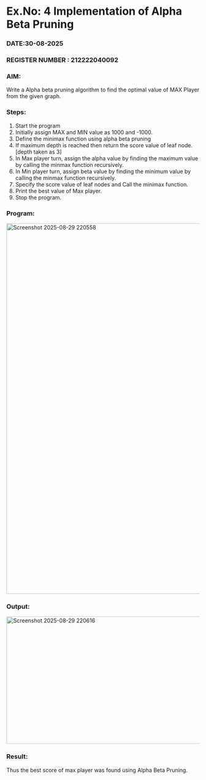 # Ex.No: 4   Implementation of Alpha Beta Pruning 
### DATE:30-08-2025                                                                            
### REGISTER NUMBER : 212222040092
### AIM: 
Write a Alpha beta pruning algorithm to find the optimal value of MAX Player from the given graph.
### Steps:
1. Start the program
2. Initially  assign MAX and MIN value as 1000 and -1000.
3.  Define the minimax function  using alpha beta pruning
4.  If maximum depth is reached then return the score value of leaf node. [depth taken as 3]
5.  In Max player turn, assign the alpha value by finding the maximum value by calling the minmax function recursively.
6.  In Min player turn, assign beta value by finding the minimum value by calling the minmax function recursively.
7.  Specify the score value of leaf nodes and Call the minimax function.
8.  Print the best value of Max player.
9.  Stop the program. 

### Program:
<img width="986" height="966" alt="Screenshot 2025-08-29 220558" src="https://github.com/user-attachments/assets/dd2c7603-b0ba-4fe8-9033-f2c72212a865" />

### Output:
<img width="1178" height="332" alt="Screenshot 2025-08-29 220616" src="https://github.com/user-attachments/assets/3ae78ebe-f9d9-4e91-9927-ff9b297381cf" />

### Result:
Thus the best score of max player was found using Alpha Beta Pruning.
